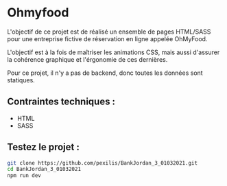 # Ohmyfood

L'objectif de ce projet est de réalisé un ensemble de pages HTML/SASS pour une entreprise fictive de réservation 
en ligne appelée OhMyFood. 

L'objectif est à la fois de maîtriser les animations CSS, 
mais aussi d'assurer la cohérence graphique et l'érgonomie de ces dernières. 

Pour ce projet, il n'y a pas de backend, donc toutes les données sont statiques.

## Contraintes techniques : 
   - HTML
   - SASS


## Testez le projet : 
```bash
git clone https://github.com/pexilis/BankJordan_3_01032021.git
cd BankJordan_3_01032021
npm run dev
```






